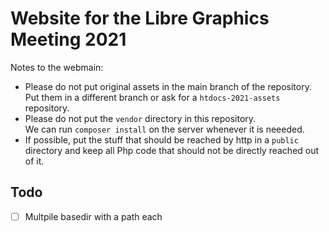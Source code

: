 # Website for the Libre Graphics Meeting 2021

Notes to the webmain:

- Please do not put original assets in the main branch of the repository.  
  Put them in a different branch or ask for a `htdocs-2021-assets` repository.
- Please do not put the `vendor` directory in this repository.  
  We can run `composer install` on the server whenever it is neeeded.
- If possible, put the stuff that should be reached by http in a `public` directory and keep all Php code that should not be directly reached out of it.

## Todo

- [ ] Multpile basedir with a path each
